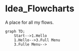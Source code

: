 # Idea_Flowcharts
A place for all my flows. 


```mermaid
graph TD;
    Start-->1.Hello
    1.Hello-->3.Full Menu
    3.Fulle Menu-->
```
